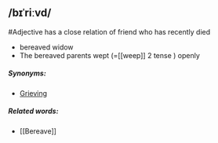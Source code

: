 ## /bɪˈriːvd/  
#Adjective
has a close relation of friend who has recently died

- bereaved widow 
- The bereaved parents wept (=[[weep]] 2 tense ) openly

##### Synonyms:
- [Grieving](Grieve) 

##### Related words:
- [[Bereave]]

